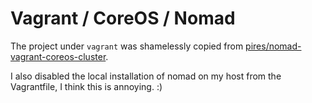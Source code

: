 # Vagrant / CoreOS / Nomad

The project under `vagrant` was shamelessly copied from [pires/nomad-vagrant-coreos-cluster](http://github.com/pires/nomad-vagrant-coreos-cluster). 

I also disabled the local installation of nomad on my host from the Vagrantfile, I think this is annoying. :)